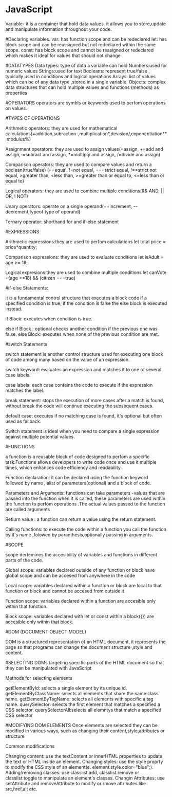 # JavaScript


Variable- it is a container that hold data values.
it allows you to store,update and manipulate information throughout your code.

 #Declaring variables.
var: has function scope and can be redeclared
let: has block scope and can be reassigned but not redeclared within the same scope.
const: has block scope and cannot be reasigned or redeclared which makes it ideal for values that should not change

#DATATYPES
Data types: type of data a variable can hold
Numbers:used for numeric values
Strings:used for text
Booleans: represent true/false , typically used in conditions and logical operations
Arrays: list of values which can be of any data type ,stored in a single variable.
Objects: complex data structures that can hold multiple values and functions (methods) as properties


#OPERATORS
operators are symbls or keywords used to perfom operations on values.

#TYPES OF OPERATIONS

Arithmetic operators: they are used for mathematical calculations(+addition,subraction-,multiplication*,devision/,exponentiation**,modulus%)
 
Assignment operators: they are used to assign values(=assign, +=add and assign,-=subract and assign, *=multiply and assign, /=divide and assign)

Comparison operators: they are used to compare values and return a boolean(true/false)
(==equal, !=not equal, ===strict equal, !==strict not equal, >greater than, <less than, >=greater than or equal to, <=less than or equal to)

Logical operators: they are used to combine multiple conditions(&& AND, || OR, ! NOT)

Unary operators: operate on a single operand(++increment, --decrement,typeof type of operand)

Ternary operator: shorthand for and if-else statement

#EXPRESSIONS

Arithmetic expressions:they are used to perfom calculations
let total price = price*quantity;

Comparison expressions: they are used to evaluate conditions
let isAdult = age >= 18;

Logical expresions:they are used to combine multiple conditions
let canVote =(age >=18) && (citizen ===true)

#if-else Statements:

it is a fundamental control structure that executes a block code if a specified condition is true, if the condition is false the else block is executed instead.

if Block: executes when condition is true.

else if Block : optional checks another condition if the previous one was false.
else Block: executes when none of the previous condition are met.


#switch Statements

switch statement is another control structure used for executing one block of code among many based on the value of an expression.


switch keyword: evaluates an expression and matches it to one of several case labels.

case labels: each case contains the code to execute if the expression matches the label.

break statement: stops the execution of more cases after a match is found, without break the code will continue executing the subsequent cases.

default case: executes if no matching case is found, it's optional but often used as fallback.
 
Switch statement  is ideal when you need to compare a single expression against multiple potential values.



#FUNCTIONS


a function is a reusable block of code designed to perfom a specific task.Functions allows developers to write code once and use it multiple times, which enhances code efficiency and readability.

Function declaration: it can be declared using the function keyword followed by name , alist of parameters(optional) and a block of code.

Parameters and Arguments: functions can take parameters -values that are passed into the function when it is called, these parameters are used within the function to perfom operations .The actual values passed to the function are called arguments


Retiurn value : a function can return a value using the return statement.

Calling functions: to execute the code within a function you call the function by it's name ,folowed by paranthesis,optionally passing in arguments.



#SCOPE
 

scope dertemines the accesibility of variables and functions in different parts of the code.

Global scope: variables declared outside of any function or block have global scope and can be accesed from anywhere in the code

Local scope: variables declared within a function or block are local to that function or block and cannot be accesed from outside it

Function scope: variables declared within a function are accesible only within that function.

Block scope: variables declared with let or const within a block({}) are accesible only within that block.


#DOM (DOCUMENT OBJECT MODEL)

DOM is a structured representation of an HTML document, it represents the page so that programs can change the document structure ,style and content.

#SELECTING DOMs
targeting specific parts of the HTML document so that they can be manipulated with JavaScript

Methods for selecting elements

getElementById: selects a single element by its unique id.
getElementByClassName: selects all elements that share the same class name.
getElementByTagName: selects all elements with specific a tag name.
querySelector: selects the first element that matches a specified a CSS selector.
querySelectorAll:selects all elemntys that match a specified CSS selector


#MODIFYING DOM ELEMENTS
Once elements are selected they can be modified in various ways, such as changing their content,style,attributes or structure

Common modifications

Changing content: use the textContent or innerHTML properties to update the text or HTML inside an element.
Changing styles: use the style proprty to modify the CSS style of an element(e. element.style.color="blue";).
Adding/removing classes: use classlist.add, classlist.remove or classlist.toggle to manipulate an element's classes.
Changin Attributes: use setAttribute and removeAttribute to modify or rmove attributes like src,href,alt etc.










 








